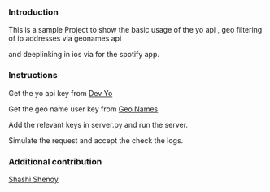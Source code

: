 ### Introduction

This is a sample Project to show the basic usage of the yo api , geo filtering of ip addresses via geonames api

and deeplinking in ios via for the spotify app.


### Instructions

Get the yo api key from [Dev Yo](http://dev.justyo.co/)

Get the geo name user key from [Geo Names](http://www.geonames.org/)

Add the relevant keys in server.py and run the server. 

Simulate the request and accept the check the logs.


### Additional contribution

[Shashi Shenoy](https://github.com/svshenoy)
